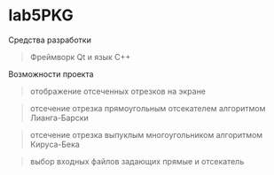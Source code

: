 # lab5PKG

Средства разработки

> Фреймворк Qt и язык C++

Возможности проекта

>отображение отсеченных отрезков на экране

>отсечение отрезка прямоугольным отсекателем алгоритмом Лианга-Барски

>отсечение отрезка выпуклым многоугольником алгоритмом Кируса-Бека

>выбор входных файлов задающих прямые и отсекатель
